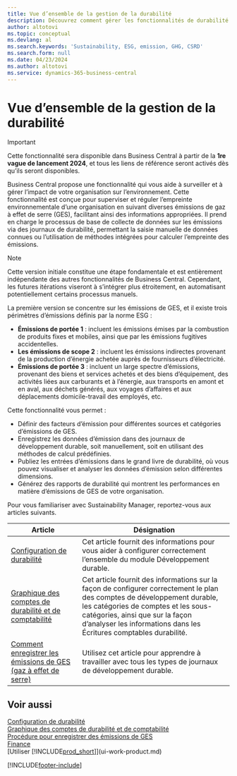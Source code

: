 ```yaml
---
title: Vue d’ensemble de la gestion de la durabilité
description: Découvrez comment gérer les fonctionnalités de durabilité avec les informations et ressources répertoriées.
author: altotovi
ms.topic: conceptual
ms.devlang: al
ms.search.keywords: 'Sustainability, ESG, emission, GHG, CSRD'
ms.search.form: null
ms.date: 04/23/2024
ms.author: altotovi
ms.service: dynamics-365-business-central
---
```


# <a name="sustainability-management-overview"></a>Vue d’ensemble de la gestion de la durabilité

>[!IMPORTANT]
>Cette fonctionnalité sera disponible dans Business Central à partir de la **1re vague de lancement 2024**, et tous les liens de référence seront activés dès qu’ils seront disponibles.

Business Central propose une fonctionnalité qui vous aide à surveiller et à gérer l’impact de votre organisation sur l’environnement. Cette fonctionnalité est conçue pour superviser et réguler l’empreinte environnementale d’une organisation en suivant diverses émissions de gaz à effet de serre (GES), facilitant ainsi des informations appropriées. Il prend en charge le processus de base de collecte de données sur les émissions via des journaux de durabilité, permettant la saisie manuelle de données connues ou l’utilisation de méthodes intégrées pour calculer l’empreinte des émissions. 

>[!NOTE]
>Cette version initiale constitue une étape fondamentale et est entièrement indépendante des autres fonctionnalités de Business Central. Cependant, les futures itérations viseront à s’intégrer plus étroitement, en automatisant potentiellement certains processus manuels.

La première version se concentre sur les émissions de GES, et il existe trois périmètres d’émissions définis par la norme ESG :  

- **Émissions de portée 1** : incluent les émissions émises par la combustion de produits fixes et mobiles, ainsi que par les émissions fugitives accidentelles.  
- **Les émissions de scope 2** : incluent les émissions indirectes provenant de la production d’énergie achetée auprès de fournisseurs d’électricité.   
- **Émissions de portée 3** : incluent un large spectre d’émissions, provenant des biens et services achetés et des biens d’équipement, des activités liées aux carburants et à l’énergie, aux transports en amont et en aval, aux déchets générés, aux voyages d’affaires et aux déplacements domicile-travail des employés, etc. 

Cette fonctionnalité vous permet :   

- Définir des facteurs d’émission pour différentes sources et catégories d’émissions de GES. 
- Enregistrez les données d’émission dans des journaux de développement durable, soit manuellement, soit en utilisant des méthodes de calcul prédéfinies.  
- Publiez les entrées d’émissions dans le grand livre de durabilité, où vous pouvez visualiser et analyser les données d’émission selon différentes dimensions. 
- Générez des rapports de durabilité qui montrent les performances en matière d’émissions de GES de votre organisation.

Pour vous familiariser avec Sustainability Manager, reportez-vous aux articles suivants.  

|  Article  |  Désignation  |  
|--------|--------------| 
|[Configuration de durabilité](finance-sustainability-setup.md) | Cet article fournit des informations pour vous aider à configurer correctement l’ensemble du module Développement durable. |
|[Graphique des comptes de durabilité et de comptabilité](finance-sustainability-accounts-ledger.md) | Cet article fournit des informations sur la façon de configurer correctement le plan des comptes de développement durable, les catégories de comptes et les sous-catégories, ainsi que sur la façon d’analyser les informations dans les Écritures comptables durabilité. |
|[Comment enregistrer les émissions de GES (gaz à effet de serre)](finance-sustainability-journal.md) | Utilisez cet article pour apprendre à travailler avec tous les types de journaux de développement durable. |


## <a name="see-also"></a>Voir aussi
[Configuration de durabilité](finance-sustainability-setup.md)   
[Graphique des comptes de durabilité et de comptabilité](finance-sustainability-accounts-ledger.md)   
[Procédure pour enregistrer des émissions de GES](finance-sustainability-journal.md)  
[Finance](finance.md)    
[Utiliser [!INCLUDE[prod_short](includes/prod_short.md)]](ui-work-product.md)  


[!INCLUDE[footer-include](includes/footer-banner.md)]
